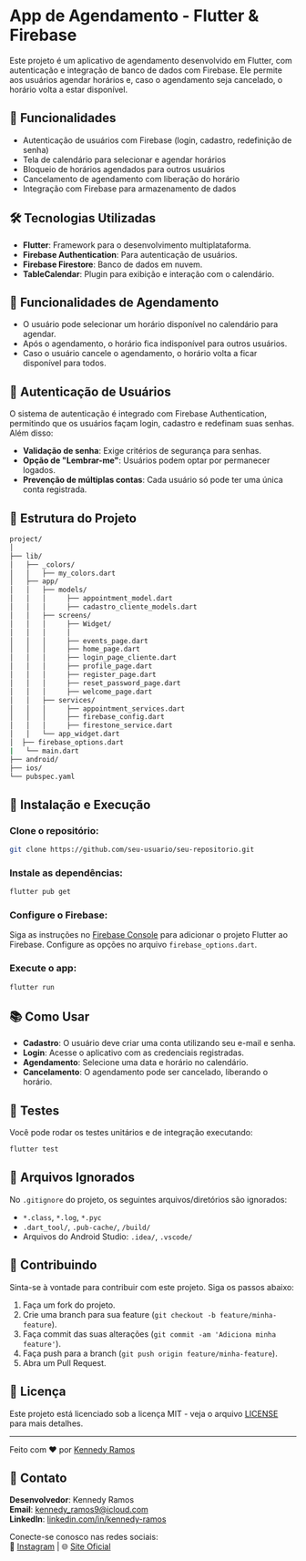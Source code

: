 # App de Agendamento - Flutter & Firebase

Este projeto é um aplicativo de agendamento desenvolvido em Flutter, com autenticação e integração de banco de dados com Firebase. Ele permite aos usuários agendar horários e, caso o agendamento seja cancelado, o horário volta a estar disponível.

## 🚀 Funcionalidades

- Autenticação de usuários com Firebase (login, cadastro, redefinição de senha)
- Tela de calendário para selecionar e agendar horários
- Bloqueio de horários agendados para outros usuários
- Cancelamento de agendamento com liberação do horário
- Integração com Firebase para armazenamento de dados

## 🛠️ Tecnologias Utilizadas

- **Flutter**: Framework para o desenvolvimento multiplataforma.
- **Firebase Authentication**: Para autenticação de usuários.
- **Firebase Firestore**: Banco de dados em nuvem.
- **TableCalendar**: Plugin para exibição e interação com o calendário.

## 📱 Funcionalidades de Agendamento

- O usuário pode selecionar um horário disponível no calendário para agendar.
- Após o agendamento, o horário fica indisponível para outros usuários.
- Caso o usuário cancele o agendamento, o horário volta a ficar disponível para todos.

## 🔐 Autenticação de Usuários

O sistema de autenticação é integrado com Firebase Authentication, permitindo que os usuários façam login, cadastro e redefinam suas senhas. Além disso:

- **Validação de senha**: Exige critérios de segurança para senhas.
- **Opção de "Lembrar-me"**: Usuários podem optar por permanecer logados.
- **Prevenção de múltiplas contas**: Cada usuário só pode ter uma única conta registrada.

## 🚧 Estrutura do Projeto

```bash
project/
│
├── lib/
│   ├── _colors/
│   │   ├── my_colors.dart
│   ├── app/
│   │   ├── models/ 
│   │   │     ├── appointment_model.dart
│   │   │     ├── cadastro_cliente_models.dart
│   │   ├── screens/
│   │   │     ├── Widget/
│   │   │     │
│   │   │     ├── events_page.dart
│   │   │     ├── home_page.dart
│   │   │     ├── login_page_cliente.dart
│   │   │     ├── profile_page.dart
│   │   │     ├── register_page.dart
│   │   │     ├── reset_password_page.dart
│   │   │     ├── welcome_page.dart
│   │   ├── services/
│   │   │     ├── appointment_services.dart
│   │   │     ├── firebase_config.dart
│   │   │     ├── firestone_service.dart
│   │   └── app_widget.dart
│  ├── firebase_options.dart
|   └── main.dart
├── android/
├── ios/
└── pubspec.yaml
````
## 🔧 Instalação e Execução

### Clone o repositório:

```bash
git clone https://github.com/seu-usuario/seu-repositorio.git
````
### Instale as dependências:

```bash
flutter pub get
````
### Configure o Firebase:

Siga as instruções no [Firebase Console](https://firebase.google.com/) para adicionar o projeto Flutter ao Firebase. Configure as opções no arquivo `firebase_options.dart`.

### Execute o app:

```bash
flutter run
````
## 📚 Como Usar

- **Cadastro**: O usuário deve criar uma conta utilizando seu e-mail e senha.
- **Login**: Acesse o aplicativo com as credenciais registradas.
- **Agendamento**: Selecione uma data e horário no calendário.
- **Cancelamento**: O agendamento pode ser cancelado, liberando o horário.

## 🧪 Testes

Você pode rodar os testes unitários e de integração executando:

```bash
flutter test
````
## 📂 Arquivos Ignorados

No `.gitignore` do projeto, os seguintes arquivos/diretórios são ignorados:

- `*.class`, `*.log`, `*.pyc`
- `.dart_tool/`, `.pub-cache/`, `/build/`
- Arquivos do Android Studio: `.idea/`, `.vscode/`

## 🤝 Contribuindo

Sinta-se à vontade para contribuir com este projeto. Siga os passos abaixo:

1. Faça um fork do projeto.
2. Crie uma branch para sua feature (`git checkout -b feature/minha-feature`).
3. Faça commit das suas alterações (`git commit -am 'Adiciona minha feature'`).
4. Faça push para a branch (`git push origin feature/minha-feature`).
5. Abra um Pull Request.



## 📄 Licença

Este projeto está licenciado sob a licença MIT - veja o arquivo [LICENSE](LICENSE) para mais detalhes.

---

Feito com ❤️ por [Kennedy Ramos](https://github.com/KennnedyRamos)
## 👤 Contato

**Desenvolvedor**: Kennedy Ramos  
**Email**: [kennedy_ramos9@icloud.com](mailto:kennedy_ramos9@icloud.com)  
**LinkedIn**: [linkedin.com/in/kennedy-ramos](https://www.linkedin.com/in/kennedy-silva-ramos-566b00150/)

Conecte-se conosco nas redes sociais:  
🔗 [Instagram](https://www.instagram.com/seu-perfil) | 🌐 [Site Oficial]([https://www.seu-site.com](https://kennnedyramos.github.io/meu-postifolio-web/))


